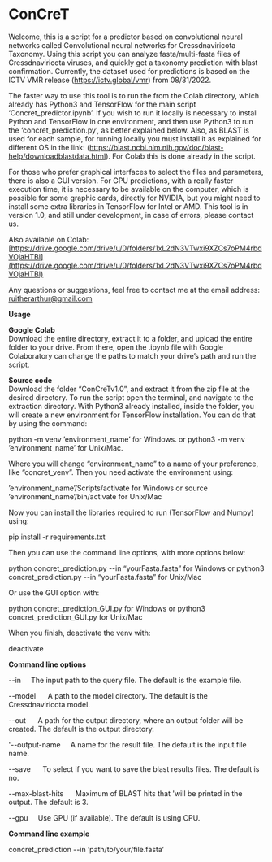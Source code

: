 # ConCreT

Welcome, this is a script for a predictor based on convolutional neural networks called Convolutional neural networks for Cressdnaviricota Taxonomy. Using this script you can analyze fasta/multi-fasta files of Cressdnaviricota viruses, and quickly get a taxonomy prediction with blast confirmation. Currently, the dataset used for predictions is based on the ICTV VMR release (https://ictv.global/vmr) from 08/31/2022. 

The faster way to use this tool is to run the from the Colab directory, which already has Python3 and TensorFlow for the main script ‘Concret_predictor.ipynb’. If you wish to run it locally is necessary to install Python and TensorFlow in one environment, and then use Python3 to run the ‘concret_prediction.py’, as better explained below. Also, as BLAST is used for each sample, for running locally you must install it as explained for different OS in the link: (https://blast.ncbi.nlm.nih.gov/doc/blast-help/downloadblastdata.html). For Colab this is done already in the script.

For those who prefer graphical interfaces to select the files and parameters, there is also a GUI version. For GPU predictions, with a really faster execution time, it is necessary to be available on the computer, which is possible for some graphic cards, directly for NVIDIA, but you might need to install some extra libraries in TensorFlow for Intel or AMD.  This tool is in version 1.0, and still under development, in case of errors, please contact us.

Also available on Colab: [https://drive.google.com/drive/u/0/folders/1xL2dN3VTwxi9XZCs7oPM4rbdVOjaHTBl](https://drive.google.com/drive/u/0/folders/1xL2dN3VTwxi9XZCs7oPM4rbdVOjaHTBl)

Any questions or suggestions, feel free to contact me at the email address: ruitherarthur@gmail.com 

**Usage**<br/>

**Google Colab**<br/>
Download the entire directory, extract it to a folder, and upload the entire folder to your drive. From there, open the .ipynb file with Google Colaboratory can change the paths to match your drive’s path and run the script.

**Source code**<br/>
Download the folder “ConCreTv1.0”, and extract it from the zip file at the desired directory. To run the script open the terminal, and navigate to the extraction directory. With Python3 already installed, inside the folder, you will create a new environment for TensorFlow installation. You can do that by using the command:

python -m venv ’environment_name’  	for Windows.
or
python3 -m venv ’environment_name’ 	for Unix/Mac.

Where you will change  “environment_name” to a name of your preference, like “concret_venv”. Then you need activate the environment using:

’environment_name’/Scripts/activate		for Windows
or
source ’environment_name’/bin/activate 		for Unix/Mac

Now you can install the libraries required to run (TensorFlow  and Numpy) using:

pip install -r requirements.txt

Then you can use the command line options, with more options below:

python concret_prediction.py --in “yourFasta.fasta” 		for Windows
or
python3 concret_prediction.py --in “yourFasta.fasta” 		for  Unix/Mac

Or use the GUI option with:

python concret_prediction_GUI.py 		for Windows
or
python3 concret_prediction_GUI.py 		for  Unix/Mac

When you finish, deactivate the venv with:

deactivate

**Command line options**<br/>

--in &nbsp;&nbsp;&nbsp;&nbsp;The input path to the query file. The default is the example file.

--model &nbsp;&nbsp;&nbsp;&nbsp; A path to the model directory. The default is the Cressdnaviricota model.

--out &nbsp;&nbsp;&nbsp;&nbsp; A path for the output directory, where an output folder will be created. The default is the output directory.

'--output-name &nbsp;&nbsp;&nbsp;&nbsp;A name for the result file. The default is the input file name.

--save &nbsp;&nbsp;&nbsp;&nbsp; To select if you want to save the blast results files. The default is no.

--max-blast-hits &nbsp;&nbsp;&nbsp;&nbsp; Maximum of BLAST hits that 'will be printed in the output. The default is 3.

--gpu &nbsp;&nbsp;&nbsp;&nbsp;Use GPU (if available). The default is using CPU.


**Command line example**

concret_prediction  --in ’path/to/your/file.fasta’




